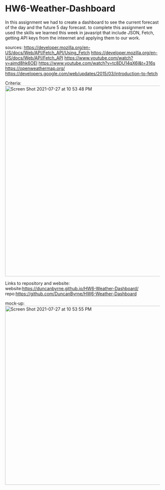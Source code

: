 # HW6-Weather-Dashboard

In this assignment we had to create a dashboard to see the current forecast of the day and the future 5 day forecast. 
to complete this assignment we used the skills we learned this week in javasript that include JSON, Fetch, getting 
API keys from the inteernet and applying them to our work.



sources:
https://developer.mozilla.org/en-US/docs/Web/API/Fetch_API/Using_Fetch
https://developer.mozilla.org/en-US/docs/Web/API/Fetch_API
https://www.youtube.com/watch?v=ajmd8hk6OEI
https://www.youtube.com/watch?v=tc8DU14qX6I&t=316s
https://openweathermap.org/
https://developers.google.com/web/updates/2015/03/introduction-to-fetch







Criteria:
<img width="620" alt="Screen Shot 2021-07-27 at 10 53 48 PM" src="https://user-images.githubusercontent.com/85514179/127256230-1e3fc975-e9bc-4e46-ae2f-24b0a99dc3db.png">







Links to repository and website:
website:https://duncanbyrne.github.io/HW6-Weather-Dashboard/
repo:https://github.com/DuncanByrne/HW6-Weather-Dashboard




mock-up:
<img width="582" alt="Screen Shot 2021-07-27 at 10 53 55 PM" src="https://user-images.githubusercontent.com/85514179/127256294-5bb88340-597a-44e7-91f1-7068fe60adec.png">

